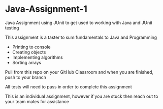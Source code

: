 # Java-Assignment-1
Java Assignment using JUnit to get used to working with Java and JUnit testing

This assignment is a taster to sum fundamentals to Java and Programming

- Printing to console
- Creating objects
- Implementing algorithms
- Sorting arrays

Pull from this repo on your GitHub Classroom and when you are finished, push to your branch

All tests will need to pass in order to complete this assignment

This is an individual assignment, however if you are stuck then reach out to your team mates for assistance
